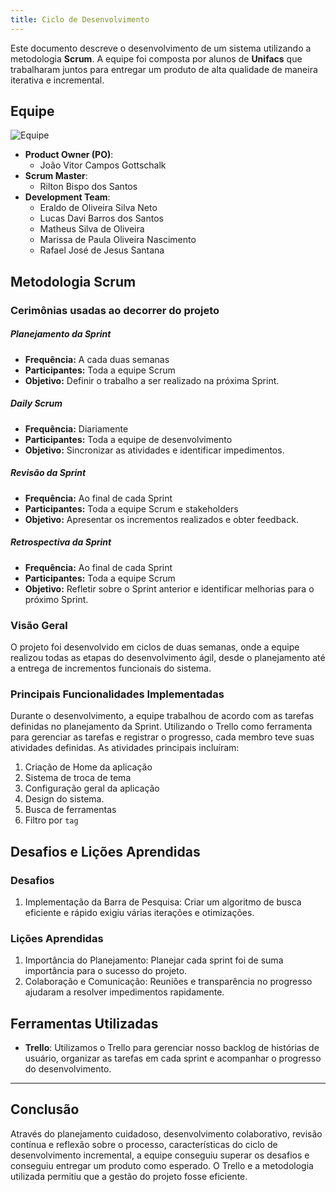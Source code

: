 ```yaml
---
title: Ciclo de Desenvolvimento
---
```



Este documento descreve o desenvolvimento de um sistema utilizando a metodologia **Scrum**. A equipe foi composta por alunos de **Unifacs** que trabalharam juntos para entregar um produto de alta qualidade de maneira iterativa e incremental.

## Equipe

![Equipe](https://www.idebrasil.com.br/blog/wp-content/uploads/2019/10/conheca-4-habilidades-para-trabalhar-em-equipe-fundamentais-850x441.jpg)

- **Product Owner (PO)**: 
  - João Vitor Campos Gottschalk
- **Scrum Master**: 
  - Rilton Bispo dos Santos
- **Development Team**:
  - Eraldo de Oliveira Silva Neto
  - Lucas Davi Barros dos Santos
  - Matheus Silva de Oliveira
  - Marissa de Paula Oliveira Nascimento
  - Rafael José de Jesus Santana


## Metodologia Scrum

### Cerimônias usadas ao decorrer do projeto

##### Planejamento da Sprint
- **Frequência:** A cada duas semanas
- **Participantes:** Toda a equipe Scrum
- **Objetivo:** Definir o trabalho a ser realizado na próxima Sprint.

##### Daily Scrum
- **Frequência:** Diariamente
- **Participantes:** Toda a equipe de desenvolvimento
- **Objetivo:** Sincronizar as atividades e identificar impedimentos.

##### Revisão da Sprint
- **Frequência:** Ao final de cada Sprint
- **Participantes:** Toda a equipe Scrum e stakeholders
- **Objetivo:** Apresentar os incrementos realizados e obter feedback.

##### Retrospectiva da Sprint
- **Frequência:** Ao final de cada Sprint
- **Participantes:** Toda a equipe Scrum
- **Objetivo:** Refletir sobre o Sprint anterior e identificar melhorias para o próximo Sprint.


### Visão Geral
O projeto foi desenvolvido em ciclos de duas semanas, onde a equipe realizou todas as etapas do desenvolvimento ágil, desde o planejamento até a entrega de incrementos funcionais do sistema.

### Principais Funcionalidades Implementadas
Durante o desenvolvimento, a equipe trabalhou de acordo com as tarefas definidas no planejamento da Sprint. Utilizando o Trello como ferramenta para gerenciar as tarefas e registrar o progresso, cada membro teve suas atividades definidas. As atividades principais incluíram: 

1. Criação de Home da aplicação
2. Sistema de troca de tema
3. Configuração geral da aplicação
4. Design do sistema.
5. Busca de ferramentas
6. Filtro por `tag`


## Desafios e Lições Aprendidas 

### Desafios 

1. Implementação da Barra de Pesquisa: Criar um algoritmo de busca eficiente e rápido exigiu várias iterações e otimizações.

### Lições Aprendidas 

1. Importância do Planejamento: Planejar cada sprint foi de suma importância para o sucesso do projeto. 
2. Colaboração e Comunicação: Reuniões e transparência no progresso ajudaram a resolver impedimentos rapidamente.

## Ferramentas Utilizadas

- **Trello**: Utilizamos o Trello para gerenciar nosso backlog de histórias de usuário, organizar as tarefas em cada sprint e acompanhar o progresso do desenvolvimento.

---

## Conclusão
Através do planejamento cuidadoso, desenvolvimento colaborativo, revisão contínua e reflexão sobre o processo, características do ciclo de desenvolvimento incremental, a equipe conseguiu superar os desafios e conseguiu entregar um produto como esperado. O Trello e a metodologia utilizada permitiu que a gestão do projeto fosse eficiente.
